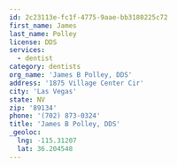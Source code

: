 ```yaml
---
id: 2c23113e-fc1f-4775-9aae-bb3180225c72
first_name: James
last_name: Polley
license: DDS
services:
  - dentist
category: dentists
org_name: 'James B Polley, DDS'
address: '1875 Village Center Cir'
city: 'Las Vegas'
state: NV
zip: '89134'
phone: '(702) 873-0324'
title: 'James B Polley, DDS'
_geoloc:
  lng: -115.31207
  lat: 36.204548
---
```

